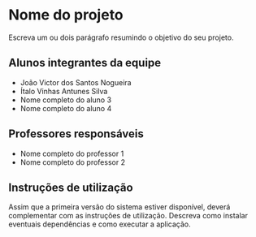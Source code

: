 # Nome do projeto
Escreva um ou dois  parágrafo resumindo o objetivo do seu projeto.

## Alunos integrantes da equipe

* João Victor dos Santos Nogueira
* Ítalo Vinhas Antunes Silva
* Nome completo do aluno 3
* Nome completo do aluno 4

## Professores responsáveis

* Nome completo do professor 1
* Nome completo do professor 2

## Instruções de utilização

Assim que a primeira versão do sistema estiver disponível, deverá complementar com as instruções de utilização. Descreva como instalar eventuais dependências e como executar a aplicação.
